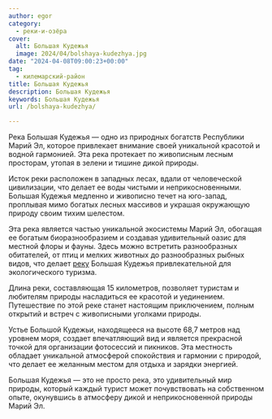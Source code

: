 ```yaml
---
author: egor
category:
  - реки-и-озёра
cover:
  alt: Большая Кудежья
  image: 2024/04/bolshaya-kudezhya.jpg
date: "2024-04-08T09:00:23+00:00"
tag:
  - килемарский-район
title: Большая Кудежья
description: Большая Кудежья
keywords: Большая Кудежья
url: /bolshaya-kudezhya/

---
```

Река Большая Кудежья — одно из природных богатств Республики Марий Эл, которое привлекает внимание своей уникальной красотой и водной гармонией. Эта река протекает по живописным лесным просторам, утопая в зелени и тишине дикой природы.

Исток реки расположен в западных лесах, вдали от человеческой цивилизации, что делает ее воды чистыми и неприкосновенными. Большая Кудежья медленно и живописно течет на юго-запад, проплывая мимо богатых лесных массивов и украшая окружающую природу своим тихим шелестом.

Эта река является частью уникальной экосистемы Марий Эл, обогащая ее богатым биоразнообразием и создавая удивительный оазис для местной флоры и фауны. Здесь можно встретить разнообразных обитателей, от птиц и мелких животных до разнообразных рыбных видов, что делает [реку](/river_mariel/) Большая Кудежья привлекательной для экологического туризма.

Длина реки, составляющая 15 километров, позволяет туристам и любителям природы насладиться ее красотой и уединением. Путешествие по этой реке станет настоящим приключением, полным открытий и встреч с живописными уголками природы.

Устье Большой Кудежьи, находящееся на высоте 68,7 метров над уровнем моря, создает впечатляющий вид и является прекрасной точкой для организации фотосессий и пикников. Эта местность обладает уникальной атмосферой спокойствия и гармонии с природой, что делает ее желанным местом для отдыха и зарядки энергией.

Большая Кудежья — это не просто река, это удивительный мир природы, который каждый турист может почувствовать на собственном опыте, окунувшись в атмосферу дикой и неприкосновенной природы Марий Эл.
